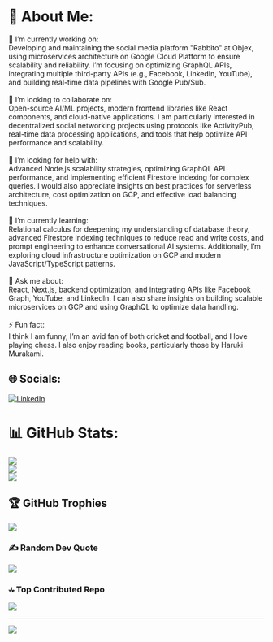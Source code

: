 # 💫 About Me:
💼 I’m currently working on:<br>Developing and maintaining the social media platform "Rabbito" at Objex, using microservices architecture on Google Cloud Platform to ensure scalability and reliability. I’m focusing on optimizing GraphQL APIs, integrating multiple third-party APIs (e.g., Facebook, LinkedIn, YouTube), and building real-time data pipelines with Google Pub/Sub.<br><br>🤝 I’m looking to collaborate on:<br>Open-source AI/ML projects, modern frontend libraries like React components, and cloud-native applications. I am particularly interested in decentralized social networking projects using protocols like ActivityPub, real-time data processing applications, and tools that help optimize API performance and scalability.<br><br>🤲 I’m looking for help with:<br>Advanced Node.js scalability strategies, optimizing GraphQL API performance, and implementing efficient Firestore indexing for complex queries. I would also appreciate insights on best practices for serverless architecture, cost optimization on GCP, and effective load balancing techniques.<br><br>🌱 I’m currently learning:<br>Relational calculus for deepening my understanding of database theory, advanced Firestore indexing techniques to reduce read and write costs, and prompt engineering to enhance conversational AI systems. Additionally, I’m exploring cloud infrastructure optimization on GCP and modern JavaScript/TypeScript patterns.<br><br>💬 Ask me about:<br>React, Next.js, backend optimization, and integrating APIs like Facebook Graph, YouTube, and LinkedIn. I can also share insights on building scalable microservices on GCP and using GraphQL to optimize data handling.<br><br>⚡ Fun fact:<br>I think I am funny, I’m an avid fan of both cricket and football, and I love playing chess. I also enjoy reading books, particularly those by Haruki Murakami.


## 🌐 Socials:
[![LinkedIn](https://img.shields.io/badge/LinkedIn-%230077B5.svg?logo=linkedin&logoColor=white)](https://linkedin.com/in/https://www.linkedin.com/in/waleed-shoaib-096415213/) 

# 📊 GitHub Stats:
![](https://github-readme-stats.vercel.app/api?username=waleedshoaib2&theme=dark&hide_border=false&include_all_commits=false&count_private=false)<br/>
![](https://github-readme-streak-stats.herokuapp.com/?user=waleedshoaib2&theme=dark&hide_border=false)<br/>
![](https://github-readme-stats.vercel.app/api/top-langs/?username=waleedshoaib2&theme=dark&hide_border=false&include_all_commits=false&count_private=false&layout=compact)

## 🏆 GitHub Trophies
![](https://github-profile-trophy.vercel.app/?username=waleedshoaib2&theme=neon&no-frame=true&no-bg=false&margin-w=4)

### ✍️ Random Dev Quote
![](https://quotes-github-readme.vercel.app/api?type=horizontal&theme=dark)

### 🔝 Top Contributed Repo
![](https://github-contributor-stats.vercel.app/api?username=waleedshoaib2&limit=5&theme=dark&combine_all_yearly_contributions=true)

---
[![](https://visitcount.itsvg.in/api?id=waleedshoaib2&icon=6&color=13)](https://visitcount.itsvg.in)

<!-- Proudly created with GPRM ( https://gprm.itsvg.in ) -->
